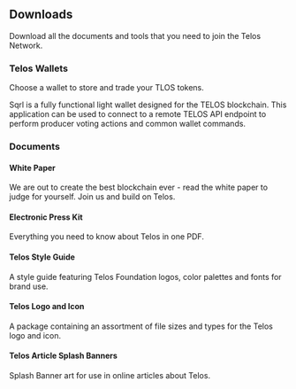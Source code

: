 ## Downloads

Download all the documents and tools that you need to join the Telos Network.

### Telos Wallets

Choose a wallet to store and trade your TLOS tokens.

Sqrl is a fully functional light wallet designed for the TELOS blockchain. This application can be used to connect to a remote TELOS API endpoint to perform producer voting actions and common wallet commands.

### Documents
#### White Paper
We are out to create the best blockchain ever - read the white paper to judge for yourself. Join us and build on Telos.

#### Electronic Press Kit
Everything you need to know about Telos in one PDF.

#### Telos Style Guide
A style guide featuring Telos Foundation logos, color palettes and fonts for brand use.

#### Telos Logo and Icon
A package containing an assortment of file sizes and types for the Telos logo and icon.

#### Telos Article Splash Banners
Splash Banner art for use in online articles about Telos.